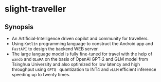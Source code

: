 # slight-traveller

## Synopsis

- An Artificial-Intelligence driven copilot and community for travellers.
- Using ```Kotlin``` programming language to construct the Android app and ```FastAPI``` to design the backend WEB server.
- The large language model is fully fine-tuned for travel with the help of ```wandb``` and ```QLoRA``` on the basis of OpenAI GPT-2 and GLM model from Tsinghua University and also optimized for low latency and high throughput using ```GPTQ ``` quantization to INT4 and ```vLLM``` efficient inference speeding up to twenty times.
